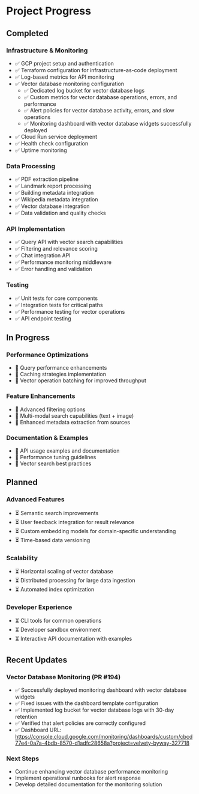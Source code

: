 # Project Progress

## Completed

### Infrastructure & Monitoring

- ✅ GCP project setup and authentication
- ✅ Terraform configuration for infrastructure-as-code deployment
- ✅ Log-based metrics for API monitoring
- ✅ Vector database monitoring configuration
  - ✅ Dedicated log bucket for vector database logs
  - ✅ Custom metrics for vector database operations, errors, and performance
  - ✅ Alert policies for vector database activity, errors, and slow operations
  - ✅ Monitoring dashboard with vector database widgets successfully deployed
- ✅ Cloud Run service deployment
- ✅ Health check configuration
- ✅ Uptime monitoring

### Data Processing

- ✅ PDF extraction pipeline
- ✅ Landmark report processing
- ✅ Building metadata integration
- ✅ Wikipedia metadata integration
- ✅ Vector database integration
- ✅ Data validation and quality checks

### API Implementation

- ✅ Query API with vector search capabilities
- ✅ Filtering and relevance scoring
- ✅ Chat integration API
- ✅ Performance monitoring middleware
- ✅ Error handling and validation

### Testing

- ✅ Unit tests for core components
- ✅ Integration tests for critical paths
- ✅ Performance testing for vector operations
- ✅ API endpoint testing

## In Progress

### Performance Optimizations

- 🔄 Query performance enhancements
- 🔄 Caching strategies implementation
- 🔄 Vector operation batching for improved throughput

### Feature Enhancements

- 🔄 Advanced filtering options
- 🔄 Multi-modal search capabilities (text + image)
- 🔄 Enhanced metadata extraction from sources

### Documentation & Examples

- 🔄 API usage examples and documentation
- 🔄 Performance tuning guidelines
- 🔄 Vector search best practices

## Planned

### Advanced Features

- ⏳ Semantic search improvements
- ⏳ User feedback integration for result relevance
- ⏳ Custom embedding models for domain-specific understanding
- ⏳ Time-based data versioning

### Scalability

- ⏳ Horizontal scaling of vector database
- ⏳ Distributed processing for large data ingestion
- ⏳ Automated index optimization

### Developer Experience

- ⏳ CLI tools for common operations
- ⏳ Developer sandbox environment
- ⏳ Interactive API documentation with examples

## Recent Updates

### Vector Database Monitoring (PR #194)

- ✅ Successfully deployed monitoring dashboard with vector database widgets
- ✅ Fixed issues with the dashboard template configuration
- ✅ Implemented log bucket for vector database logs with 30-day retention
- ✅ Verified that alert policies are correctly configured
- ✅ Dashboard URL: https://console.cloud.google.com/monitoring/dashboards/custom/cbcd77e4-0a7a-4bdb-8570-d1adfc28658a?project=velvety-byway-327718

### Next Steps

- Continue enhancing vector database performance monitoring
- Implement operational runbooks for alert response
- Develop detailed documentation for the monitoring solution

